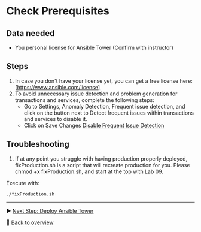 # Check Prerequisites

## Data needed

- You personal license for Ansible Tower (Confirm with instructor)

## Steps

1. In case you don't have your license yet, you can get a free license here: [https://www.ansible.com/license]
2. To avoid unnecessary issue detection and problem generation for transactions and services, complete the following steps:
    - Go to Settings, Anomaly Detection, Frequent issue detection, and click on the button next to Detect frequent issues within transactions and services to disable it.
    - Click on Save Changes
[Disable Frequent Issue Detection]

## Troubleshooting

1. If at any point you struggle with having production properly deployed, fixProduction.sh is a script that will recreate production for you. Please chmod +x fixProduction.sh, and start at the top with Lab 09.

Execute with:

```
./fixProduction.sh
```

---

:arrow_forward: [Next Step: Deploy Ansible Tower](../01_Deploy_Ansible_Tower)

:arrow_up_small: [Back to overview](../)

[https://www.ansible.com/license]:https://www.ansible.com/license  
[Disable Frequent Issue Detection]:[./assets/frequent_issue_detection.png]
